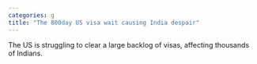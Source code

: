 ```yaml
---
categories: g
title: "The 800day US visa wait causing India despair"
---
```

The US is struggling to clear a large backlog of visas, affecting thousands of Indians.